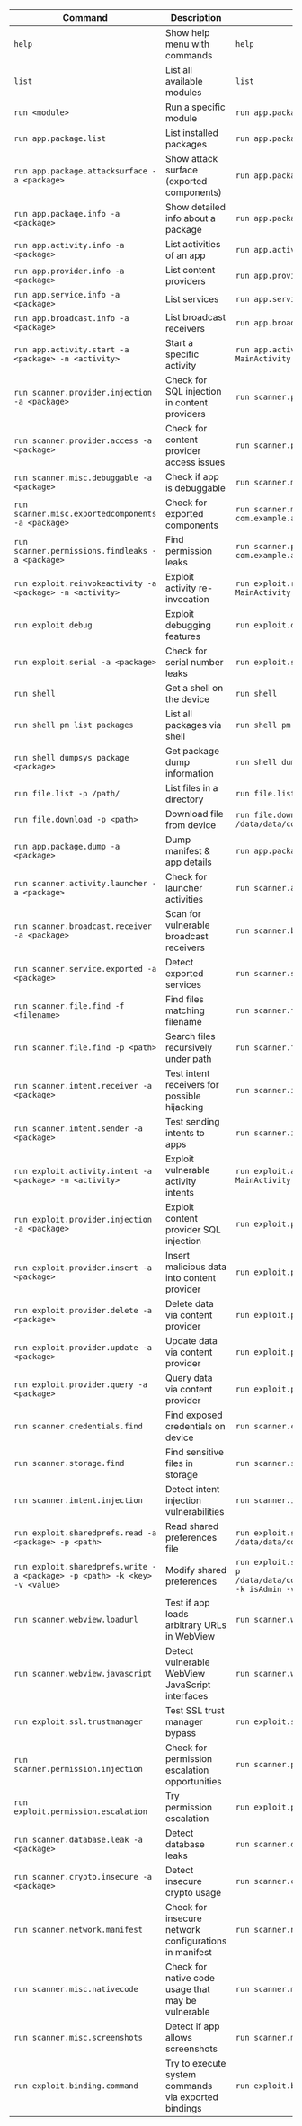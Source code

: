 | Command                                                   | Description                                  | Example / Notes                                                       |
| --------------------------------------------------------- | -------------------------------------------- | --------------------------------------------------------------------- |
| `help`                                                    | Show help menu with commands                 | `help`                                                                |
| `list`                                                    | List all available modules                   | `list`                                                                |
| `run <module>`                                            | Run a specific module                        | `run app.package.list`                                                |
| `run app.package.list`                                    | List installed packages                      | `run app.package.list`                                                |
| `run app.package.attacksurface -a <package>`              | Show attack surface (exported components)    | `run app.package.attacksurface -a com.example.app`                    |
| `run app.package.info -a <package>`                       | Show detailed info about a package           | `run app.package.info -a com.example.app`                             |
| `run app.activity.info -a <package>`                      | List activities of an app                    | `run app.activity.info -a com.example.app`                            |
| `run app.provider.info -a <package>`                      | List content providers                       | `run app.provider.info -a com.example.app`                            |
| `run app.service.info -a <package>`                       | List services                                | `run app.service.info -a com.example.app`                             |
| `run app.broadcast.info -a <package>`                     | List broadcast receivers                     | `run app.broadcast.info -a com.example.app`                           |
| `run app.activity.start -a <package> -n <activity>`       | Start a specific activity                    | `run app.activity.start -a com.example.app -n MainActivity`           |
| `run scanner.provider.injection -a <package>`             | Check for SQL injection in content providers | `run scanner.provider.injection -a com.example.app`                   |
| `run scanner.provider.access -a <package>`                | Check for content provider access issues     | `run scanner.provider.access -a com.example.app`                      |
| `run scanner.misc.debuggable -a <package>`                | Check if app is debuggable                   | `run scanner.misc.debuggable -a com.example.app`                      |
| `run scanner.misc.exportedcomponents -a <package>`        | Check for exported components                | `run scanner.misc.exportedcomponents -a com.example.app`              |
| `run scanner.permissions.findleaks -a <package>`          | Find permission leaks                        | `run scanner.permissions.findleaks -a com.example.app`                |
| `run exploit.reinvokeactivity -a <package> -n <activity>` | Exploit activity re-invocation               | `run exploit.reinvokeactivity -a com.example.app -n MainActivity`     |
| `run exploit.debug`                                       | Exploit debugging features                   | `run exploit.debug`                                                   |
| `run exploit.serial -a <package>`                         | Check for serial number leaks                | `run exploit.serial -a com.example.app`                               |
| `run shell`                                               | Get a shell on the device                    | `run shell`                                                           |
| `run shell pm list packages`                              | List all packages via shell                  | `run shell pm list packages`                                          |
| `run shell dumpsys package <package>`                     | Get package dump information                 | `run shell dumpsys package com.example.app`                           |
| `run file.list -p /path/`                                 | List files in a directory                    | `run file.list -p /data/data/com.example.app/`                        |
| `run file.download -p <path>`                             | Download file from device                    | `run file.download -p /data/data/com.example.app/databases/db.sqlite` |
| `run app.package.dump -a <package>`                                        | Dump manifest & app details                           | `run app.package.dump -a com.example.app`                                                                                   |
| `run scanner.activity.launcher -a <package>`                               | Check for launcher activities                         | `run scanner.activity.launcher -a com.example.app`                                                                          |
| `run scanner.broadcast.receiver -a <package>`                              | Scan for vulnerable broadcast receivers               | `run scanner.broadcast.receiver -a com.example.app`                                                                         |
| `run scanner.service.exported -a <package>`                                | Detect exported services                              | `run scanner.service.exported -a com.example.app`                                                                           |
| `run scanner.file.find -f <filename>`                                      | Find files matching filename                          | `run scanner.file.find -f "*.db"`                                                                                           |
| `run scanner.file.find -p <path>`                                          | Search files recursively under path                   | `run scanner.file.find -p /sdcard/`                                                                                         |
| `run scanner.intent.receiver -a <package>`                                 | Test intent receivers for possible hijacking          | `run scanner.intent.receiver -a com.example.app`                                                                            |
| `run scanner.intent.sender -a <package>`                                   | Test sending intents to apps                          | `run scanner.intent.sender -a com.example.app`                                                                              |
| `run exploit.activity.intent -a <package> -n <activity>`                   | Exploit vulnerable activity intents                   | `run exploit.activity.intent -a com.example.app -n MainActivity`                                                            |
| `run exploit.provider.injection -a <package>`                              | Exploit content provider SQL injection                | `run exploit.provider.injection -a com.example.app`                                                                         |
| `run exploit.provider.insert -a <package>`                                 | Insert malicious data into content provider           | `run exploit.provider.insert -a com.example.app`                                                                            |
| `run exploit.provider.delete -a <package>`                                 | Delete data via content provider                      | `run exploit.provider.delete -a com.example.app`                                                                            |
| `run exploit.provider.update -a <package>`                                 | Update data via content provider                      | `run exploit.provider.update -a com.example.app`                                                                            |
| `run exploit.provider.query -a <package>`                                  | Query data via content provider                       | `run exploit.provider.query -a com.example.app`                                                                             |
| `run scanner.credentials.find`                                             | Find exposed credentials on device                    | `run scanner.credentials.find`                                                                                              |
| `run scanner.storage.find`                                                 | Find sensitive files in storage                       | `run scanner.storage.find`                                                                                                  |
| `run scanner.intent.injection`                                             | Detect intent injection vulnerabilities               | `run scanner.intent.injection`                                                                                              |
| `run exploit.sharedprefs.read -a <package> -p <path>`                      | Read shared preferences file                          | `run exploit.sharedprefs.read -a com.example.app -p /data/data/com.example.app/shared_prefs/config.xml`                     |
| `run exploit.sharedprefs.write -a <package> -p <path> -k <key> -v <value>` | Modify shared preferences                             | `run exploit.sharedprefs.write -a com.example.app -p /data/data/com.example.app/shared_prefs/config.xml -k isAdmin -v true` |
| `run scanner.webview.loadurl`                                              | Test if app loads arbitrary URLs in WebView           | `run scanner.webview.loadurl`                                                                                               |
| `run scanner.webview.javascript`                                           | Detect vulnerable WebView JavaScript interfaces       | `run scanner.webview.javascript`                                                                                            |
| `run exploit.ssl.trustmanager`                                             | Test SSL trust manager bypass                         | `run exploit.ssl.trustmanager`                                                                                              |
| `run scanner.permission.injection`                                         | Check for permission escalation opportunities         | `run scanner.permission.injection`                                                                                          |
| `run exploit.permission.escalation`                                        | Try permission escalation                             | `run exploit.permission.escalation`                                                                                         |
| `run scanner.database.leak -a <package>`                                   | Detect database leaks                                 | `run scanner.database.leak -a com.example.app`                                                                              |
| `run scanner.crypto.insecure -a <package>`                                 | Detect insecure crypto usage                          | `run scanner.crypto.insecure -a com.example.app`                                                                            |
| `run scanner.network.manifest`                                             | Check for insecure network configurations in manifest | `run scanner.network.manifest -a com.example.app`                                                                           |
| `run scanner.misc.nativecode`                                              | Check for native code usage that may be vulnerable    | `run scanner.misc.nativecode -a com.example.app`                                                                            |
| `run scanner.misc.screenshots`                                             | Detect if app allows screenshots                      | `run scanner.misc.screenshots -a com.example.app`                                                                           |
| `run exploit.binding.command`                                              | Try to execute system commands via exported bindings  | `run exploit.binding.command -a com.example.app`                                                                            |
